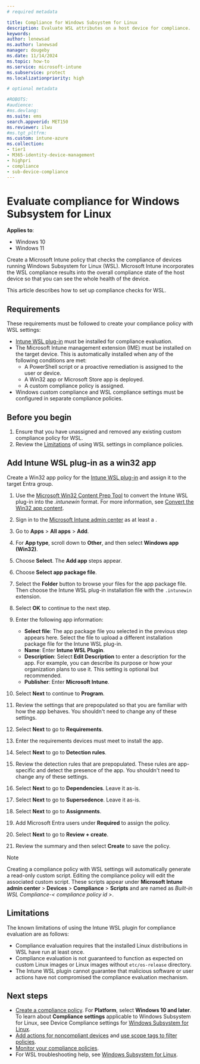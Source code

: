 ```yaml
---
# required metadata

title: Compliance for Windows Subsystem for Linux  
description: Evaluate WSL attributes on a host device for compliance. 
keywords:
author: lenewsad
ms.author: lanewsad
manager: dougeby
ms.date: 11/14/2024 
ms.topic: how-to
ms.service: microsoft-intune
ms.subservice: protect
ms.localizationpriority: high

# optional metadata

#ROBOTS:
#audience:
#ms.devlang:
ms.suite: ems
search.appverid: MET150
ms.reviewer: ilwu
#ms.tgt_pltfrm:
ms.custom: intune-azure
ms.collection:
- tier1
- M365-identity-device-management
- highpri
- compliance
- sub-device-compliance
---
```


# Evaluate compliance for Windows Subsystem for Linux   

**Applies to**: 
- Windows 10   
- Windows 11   

Create a Microsoft Intune policy that checks the compliance of devices running Windows Subsystem for Linux (WSL). Microsoft Intune incorporates the WSL compliance results into the overall compliance state of the host device so that you can see the whole health of the device.

This article describes how to set up compliance checks for WSL.  

## Requirements   

These requirements must be followed to create your compliance policy with WSL settings:

- [Intune WSL plug-in](https://go.microsoft.com/fwlink/?linkid=2296896) must be installed for compliance evaluation.
- The Microsoft Intune management extension (IME) must be installed on the target device. This is automatically installed when any of the following conditions are met:
	- A PowerShell script or a proactive remediation is assigned to the user or device.
	- A Win32 app or Microsoft Store app is deployed.
	- A custom compliance policy is assigned.
- Windows custom compliance and WSL compliance settings must be configured in separate compliance policies.

## Before you begin

1. Ensure that you have unassigned and removed any existing custom compliance policy for WSL.
2. Review the [Limitations](./#Limitations) of using WSL settings in compliance policies.

## Add Intune WSL plug-in as a win32 app   

Create a Win32 app policy for the [Intune WSL plug-in](https://github.com/microsoft/shell-intune-samples/blame/master/Linux/WSL/IntuneWSLPluginInstaller/IntuneWSLPluginInstaller.msi) and assign it to the target Entra group.

1. Use the [Microsoft Win32 Content Prep Tool](https://github.com/Microsoft/Microsoft-Win32-Content-Prep-Tool) to convert the Intune WSL plug-in into the *.intunewin* format. For more information, see [Convert the Win32 app content](https://learn.microsoft.com/en-us/mem/intune/apps/apps-win32-prepare#convert-the-win32-app-content). 
   
2. Sign in to the [Microsoft Intune admin center](https://go.microsoft.com/fwlink/?linkid=2109431) as at least a <insert least priveleged role>.  
   
3. Go to **Apps** > **All apps** > **Add**.  

4. For **App type**, scroll down to **Other**, and then select **Windows app (Win32)**.  

5. Choose **Select**. The **Add app** steps appear.  

6. Choose **Select app package file**.

7. Select the **Folder** button to browse your files for the app package file. Then choose the Intune WSL plug-in installation file with the `.intunewin` extension.   

8. Select **OK** to continue to the next step.  

9. Enter the following app information:  
   - **Select file**: The app package file you selected in the previous step appears here. Select the file to upload a different installation package file for the Intune WSL plug-in.   
   - **Name**: Enter **Intune WSL Plugin**.  
   - **Description**: Select **Edit Description** to enter a description for the app. For example, you can describe its purpose or how your organization plans to use it. This setting is optional but recommended.  
   - **Publisher**: Enter **Microsoft Intune**.  

10. Select **Next** to continue to **Program**.  

11. Review the settings that are prepopulated so that you are familiar with how the app behaves. You shouldn't need to change any of these settings.  

12. Select **Next** to go to **Requirements**.
13. Enter the requirements devices must meet to install the app.  

14. Select **Next** to go to **Detection rules**.
15. Review the detection rules that are prepopulated. These rules are app-specific and detect the presence of the app. You shouldn't need to change any of these settings.  

16. Select **Next** to go to **Dependencies**. Leave it as-is.

17. Select **Next** to go to **Supersedence**. Leave it as-is.

18. Select **Next** to go to **Assignments**.  

19. Add Microsoft Entra users under **Required** to assign the policy.  

20. Select **Next** to go to **Review + create**.  

21. Review the summary and then select **Create** to save the policy.  

> [!NOTE]
> Creating a compliance policy with WSL settings will automatically generate a read-only custom script. Editing the compliance policy will edit the associated custom script. These scripts appear under **Microsoft Intune admin center** > **Devices** > **Compliance** > **Scripts** and are named as _Built-in WSL Compliance-< compliance policy id >_.

## Limitations

The known limitations of using the Intune WSL plugin for compliance evaluation are as follows:

- Compliance evaluation requires that the installed Linux distributions in WSL have run at least once.
- Compliance evaluation is not guaranteed to function as expected on custom Linux images or Linux images without `etc/os-release` directory.
- The Intune WSL plugin cannot guarantee that malicious software or user actions have not compromised the compliance evaluation mechanism.

## Next steps

- [Create a compliance policy](create-compliance-policy.md#create-the-policy). For **Platform**, select **Windows 10 and later**. To learn about **Compliance settings** applicable to Windows Subsystem for Linux, see Device Compliance settings for [Windows Subsystem for Linux](compliance-policy-create-windows.md#windows-subsystem-for-linux-wsl).
- [Add actions for noncompliant devices](actions-for-noncompliance.md) and [use scope tags to filter policies](../fundamentals/scope-tags.md).
- [Monitor your compliance policies](compliance-policy-monitor.md).
- For WSL troubleshooting help, see [Windows Subsystem for Linux](/windows/wsl/troubleshooting).  
